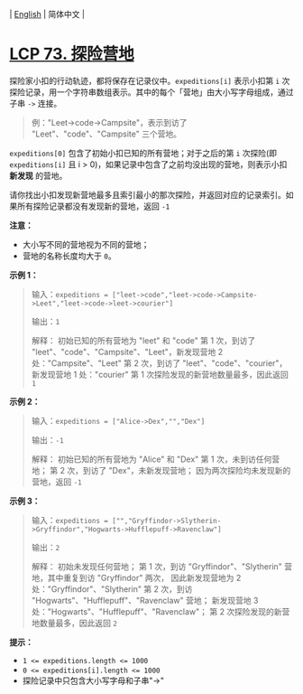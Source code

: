 | [English](README_EN.md) | 简体中文 |

# [LCP 73. 探险营地](https://leetcode.cn/problems/0Zeoeg)
探险家小扣的行动轨迹，都将保存在记录仪中。`expeditions[i]` 表示小扣第 `i` 次探险记录，用一个字符串数组表示。其中的每个「营地」由大小写字母组成，通过子串 `->` 连接。
> 例："Leet->code->Campsite"，表示到访了 "Leet"、"code"、"Campsite" 三个营地。

`expeditions[0]` 包含了初始小扣已知的所有营地；对于之后的第 `i` 次探险(即 `expeditions[i]` 且 i > 0)，如果记录中包含了之前均没出现的营地，则表示小扣 **新发现** 的营地。

请你找出小扣发现新营地最多且索引最小的那次探险，并返回对应的记录索引。如果所有探险记录都没有发现新的营地，返回 `-1`

**注意：**
- 大小写不同的营地视为不同的营地；
- 营地的名称长度均大于 `0`。

**示例 1：**
>输入：`expeditions = ["leet->code","leet->code->Campsite->Leet","leet->code->leet->courier"]`
>
>输出：`1`
>
>解释：
>初始已知的所有营地为 "leet" 和 "code"
>第 1 次，到访了 "leet"、"code"、"Campsite"、"Leet"，新发现营地 2 处："Campsite"、"Leet"
>第 2 次，到访了 "leet"、"code"、"courier"，新发现营地 1 处："courier"
>第 1 次探险发现的新营地数量最多，因此返回 `1`

**示例 2：**
>输入：`expeditions = ["Alice->Dex","","Dex"]`
>
>输出：`-1`
>
>解释：
>初始已知的所有营地为 "Alice" 和 "Dex"
>第 1 次，未到访任何营地；
>第 2 次，到访了 "Dex"，未新发现营地；
>因为两次探险均未发现新的营地，返回 `-1`

**示例 3：**
>输入：`expeditions = ["","Gryffindor->Slytherin->Gryffindor","Hogwarts->Hufflepuff->Ravenclaw"]`
>
>输出：`2`
>
>解释：
>初始未发现任何营地；
>第 1 次，到访 "Gryffindor"、"Slytherin" 营地，其中重复到访 "Gryffindor" 两次，
>因此新发现营地为 2 处："Gryffindor"、"Slytherin"
>第 2 次，到访 "Hogwarts"、"Hufflepuff"、"Ravenclaw" 营地；
>新发现营地 3 处："Hogwarts"、"Hufflepuff"、"Ravenclaw"；
>第 2 次探险发现的新营地数量最多，因此返回 `2`

**提示：**
- `1 <= expeditions.length <= 1000`
- `0 <= expeditions[i].length <= 1000`
- 探险记录中只包含大小写字母和子串"->"